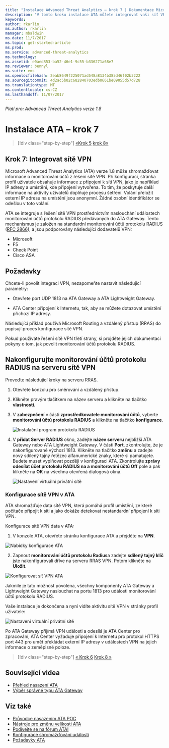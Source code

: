 ```yaml
---
title: "Instalace Advanced Threat Analytics – krok 7 | Dokumentace Microsoftu"
description: "V tomto kroku instalace ATA můžete integrovat vaši síť VPN."
keywords: 
author: rkarlin
ms.author: rkarlin
manager: mbaldwin
ms.date: 11/7/2017
ms.topic: get-started-article
ms.prod: 
ms.service: advanced-threat-analytics
ms.technology: 
ms.assetid: e0aed853-ba52-46e1-9c55-b336271a68e7
ms.reviewer: bennyl
ms.suite: ems
ms.openlocfilehash: 2eab8649f225071ad548a8134b385d46f02b3222
ms.sourcegitcommit: 4d2ac5b02c682840703edb0661be09055d57d728
ms.translationtype: MT
ms.contentlocale: cs-CZ
ms.lasthandoff: 11/07/2017
---
```

*Platí pro: Advanced Threat Analytics verze 1.8*



# <a name="install-ata---step-7"></a>Instalace ATA – krok 7

>[!div class="step-by-step"]
[«Krok 5](install-ata-step5.md)
[krok 8»](install-ata-step7.md)

## <a name="step-7-integrate-vpn"></a>Krok 7: Integrovat sítě VPN

Microsoft Advanced Threat Analytics (ATA) verze 1.8 může shromažďovat informace o monitorování účtů z řešení sítě VPN. Při konfiguraci, stránka profil uživatele obsahuje informace z připojení k síti VPN, jako je například IP adresy a umístění, kde připojení vytvořena. To tím, že poskytuje další informace na aktivity uživatelů doplňuje procesu šetření. Volání přeložit externí IP adresu na umístění jsou anonymní. Žádné osobní identifikátor se odešlou v toto volání.

ATA se integruje s řešení sítě VPN prostřednictvím naslouchání událostech monitorování účtů protokolu RADIUS předávaných do ATA Gateway. Tento mechanismus je založen na standardní monitorování účtů protokolu RADIUS ([RFC 2866](https://tools.ietf.org/html/rfc2866)), a jsou podporovány následující dodavatelů VPN:

-   Microsoft
-   F5
-   Check Point
-   Cisco ASA

## <a name="prerequisites"></a>Požadavky

Chcete-li povolit integraci VPN, nezapomeňte nastavit následující parametry:

-   Otevřete port UDP 1813 na ATA Gateway a ATA Lightweight Gateway.

-   ATA Center připojení k Internetu, tak, aby se můžete dotazovat umístění příchozí IP adresy.

Následující příklad používá Microsoft Routing a vzdálený přístup (RRAS) do popisují proces konfigurace sítě VPN.

Pokud používáte řešení sítě VPN třetí strany, si projděte jejich dokumentaci pokyny o tom, jak povolit monitorování účtů protokolu RADIUS.

## <a name="configure-radius-accounting-on-the-vpn-system"></a>Nakonfigurujte monitorování účtů protokolu RADIUS na serveru sítě VPN

Proveďte následující kroky na serveru RRAS.
 
1.  Otevřete konzolu pro směrování a vzdálený přístup.
2.  Klikněte pravým tlačítkem na název serveru a klikněte na tlačítko **vlastnosti**.
3.  V **zabezpečení** v části **zprostředkovatele monitorování účtů**, vyberte **monitorování účtů protokolu RADIUS** a klikněte na tlačítko **konfigurace**.

    ![Instalační program protokolu RADIUS](./media/radius-setup.png)

4.  V **přidat Server RADIUS** okno, zadejte **název serveru** nejbližší ATA Gateway nebo ATA Lightweight Gateway. V části **Port**, zkontrolujte, že je nakonfigurované výchozí 1813. Klikněte na tlačítko **změnu** a zadejte nový sdílený tajný řetězec alfanumerické znaky, které si pamatujete. Budete muset vyplňovat později v konfiguraci ATA. Zkontrolujte **zprávy odesílat účet protokolu RADIUS na a monitorování účtů Off** pole a pak klikněte na **OK** na všechna otevřená dialogová okna.
 
     ![Nastavení virtuální privátní sítě](./media/vpn-set-accounting.png)
     
### <a name="configure-vpn-in-ata"></a>Konfigurace sítě VPN v ATA

ATA shromažďuje data sítě VPN, která pomáhá profil umístění, ze které počítače připojit k síti a jako dokáže detekovat nestandardní připojení k síti VPN.

Konfigurace sítě VPN data v ATA:

1.  V konzole ATA, otevřete stránku konfigurace ATA a přejděte na **VPN**.
 
  ![Nabídky konfigurace ATA](./media/config-menu.png)

2.  Zapnout **monitorování účtů protokolu Radius**a zadejte **sdílený tajný klíč** jste nakonfigurovali dříve na serveru RRAS VPN. Potom klikněte na **Uložit**.
 

  ![Konfigurovat síť VPN ATA](./media/vpn.png)


Jakmile je tato možnost povolena, všechny komponenty ATA Gateway a Lightweight Gateway naslouchat na portu 1813 pro události monitorování účtů protokolu RADIUS. 

Vaše instalace je dokončena a nyní vidíte aktivitu sítě VPN v stránky profil uživatele:
 
   ![Nastavení virtuální privátní sítě](./media/vpn-user.png)

Po ATA Gateway přijímá VPN události a odesílá je ATA Center pro zpracování, ATA Center vyžaduje připojení k Internetu pro protokol HTTPS port 443 pro umět překládat externí IP adresy v událostech VPN na jejich informace o zeměpisné poloze.





>[!div class="step-by-step"]
[« Krok 6](install-ata-step5.md)
[Krok 8 »](install-ata-step7.md)



## <a name="related-videos"></a>Související videa
- [Přehled nasazení ATA](https://channel9.msdn.com/Shows/Microsoft-Security/Overview-of-ATA-Deployment-in-10-Minutes)
- [Výběr správné typu ATA Gateway](https://channel9.msdn.com/Shows/Microsoft-Security/ATA-Deployment-Choose-the-Right-Gateway-Type)


## <a name="see-also"></a>Viz také
- [Průvodce nasazením ATA POC](http://aka.ms/atapoc)
- [Nástroje pro změnu velikosti ATA](http://aka.ms/atasizingtool)
- [Podívejte se na fórum ATA!](https://social.technet.microsoft.com/Forums/security/home?forum=mata)
- [Konfigurace shromažďování událostí](configure-event-collection.md)
- [Požadavky ATA](ata-prerequisites.md)

